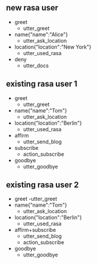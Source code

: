 ## new rasa user
* greet
  - utter_greet
* name{"name":"Alice"}
  - utter_ask_location
* location{"location":"New York"}
  - utter_used_rasa
* deny
  - utter_docs

## existing rasa user 1
* greet
  - utter_greet
* name{"name":"Tom"}
  - utter_ask_location
* location{"location":"Berlin"}
  - utter_used_rasa
* affirm
  - utter_send_blog
* subscribe
  - action_subscribe
* goodbye
  - utter_goodbye

## existing rasa user 2
* greet
  -utter_greet
* name{"name":"Tom"}
  - utter_ask_location
* location{"location":"Berlin"}
  - utter_used_rasa
* affirm+subscribe
  - utter_send_blog
  - action_subscribe
* goodbye
  - utter_goodbye
